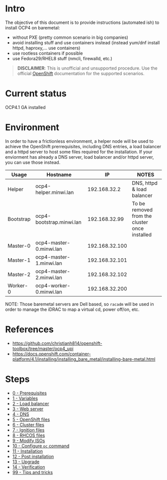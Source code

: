 # Intro

The objective of this document is to provide instructions (automated ish) to install OCP4 on baremetal:

* without PXE (pretty common scenario in big companies)
* avoid installing stuff and use containers instead (instead yum/dnf install httpd, haproxy,... use containers)
* use rootless containers if possible
* use Fedora29/RHEL8 stuff (nmcli, firewalld, etc.)

> **DISCLAIMER**: This is unofficial and unsupported procedure. Use the official [OpenShift](https://docs.openshift.com/) documentation for the supported scenarios.

# Current status

OCP4.1 GA installed

# Environment

In order to have a frictionless environment, a helper node will be used to achieve the OpenShift prerrequisites, including
DNS entries, a load balancer and a httpd server to host some files required for the installation.
If your enviorment has already a DNS server, load balancer and/or httpd server, you can use those instead.

| Usage     | Hostname                 | IP             | NOTES                                         |
|-----------|--------------------------|----------------|-----------------------------------------------|
| Helper    | ocp4-helper.minwi.lan    | 192.168.32.2   | DNS, httpd & load balancer                    |
| Bootstrap | ocp4-bootstrap.minwi.lan | 192.168.32.99  | To be removed from the cluster once installed |
| Master-0  | ocp4-master-0.minwi.lan  | 192.168.32.100 |                                               |
| Master-1  | ocp4-master-1.minwi.lan  | 192.168.32.101 |                                               |
| Master-2  | ocp4-master-2.minwi.lan  | 192.168.32.102 |                                               |
| Worker-0  | ocp4-worker-0.minwi.lan  | 192.168.32.200 |                                               |

NOTE: Those baremetal servers are Dell based, so `racadm` will be used in order to manage the iDRAC to map a virtual cd, power off/on, etc.

# References

* https://github.com/christianh814/openshift-toolbox/tree/master/ocp4_upi
* https://docs.openshift.com/container-platform/4.1/installing/installing_bare_metal/installing-bare-metal.html

# Steps

* [0 - Prerequisites](docs/0-prerequisites.md)
* [1 - Variables](docs/1-variables.md)
* [2 - Load balancer](docs/2-load-balancer.md)
* [3 - Web server](docs/3-web-server.md)
* [4 - DNS](docs/4-dns.md)
* [5 - OpenShift files](docs/5-openshift-files.md)
* [6 - Cluster files](docs/6-cluster-files.md)
* [7 - Ignition files](docs/7-ignition-files.md)
* [8 - RHCOS files](docs/8-rhcos-files.md)
* [9 - Modify ISOs](docs/9-modify-isos.md)
* [10 - Configure `oc` command](docs/10-configure-oc-command.md)
* [11 - Installation](docs/11-installation.md)
* [12 - Post installation](docs/12-post-installation.md)
* [13 - Upgrade](docs/13-upgrade.md)
* [14 - Verification](docs/14-verification.md)
* [99 - Tips and tricks](docs/99-tips-and-tricks.md)
